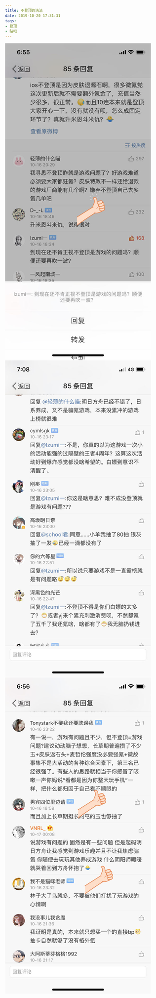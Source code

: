 ```yaml
---
title: 不登顶的洗法
date: 2019-10-20 17:31:31
tags:
- 登顶
- 贴吧
---
```

![](2019-10-20-17-31/01.jpg)
![](2019-10-20-17-31/02.jpg)
![](2019-10-20-17-31/03.jpg)
